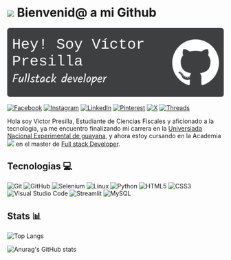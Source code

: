 # <img src="https://media1.giphy.com/media/v1.Y2lkPTc5MGI3NjExMHc4czltZnUzMGJsMmNtMXRqdHg2a3Z5OGZhaWdjbGdra2FtazdhaSZlcD12MV9pbnRlcm5hbF9naWZfYnlfaWQmY3Q9cw/LMt9638dO8dftAjtco/giphy.gif" width=45/> Bienvenid@ a mi Github

![Banner Victor Presilla](github-header-image.png)

[![Facebook](https://img.shields.io/badge/Facebook-%231877F2.svg?style=for-the-badge&logo=Facebook&logoColor=white)](https://www.facebook.com/victorPresillaVK/)
[![Instagram](https://img.shields.io/badge/Instagram-%23E4405F.svg?style=for-the-badge&logo=Instagram&logoColor=white)](https://www.instagram.com/presillavk/)
[![LinkedIn](https://img.shields.io/badge/linkedin-%230077B5.svg?style=for-the-badge&logo=linkedin&logoColor=white)](https://www.linkedin.com/in/victor-presilla-784165183/)
[![Pinterest](https://img.shields.io/badge/Pinterest-%23E60023.svg?style=for-the-badge&logo=Pinterest&logoColor=white)](https://www.pinterest.com/victorgeneral/)
[![X](https://img.shields.io/badge/X-%23000000.svg?style=for-the-badge&logo=X&logoColor=white)](https://x.com/VictorP_dev)
[![Threads](https://img.shields.io/badge/Threads-000000?style=for-the-badge&logo=Threads&logoColor=white)](https://www.threads.net/@presillavk)

Hola soy Victor Presilla, Estudiante de Ciencias Fiscales y aficionado a la tecnologia, ya me encuentro finalizando mi carrera en la [Universiada Nacional Experimental de guayana](https://www.uneg.edu.ve/), y ahora estoy cursando en la Academia [<img src=https://cdn.prod.website-files.com/63c2c7b1f3d9c51c32335fb0/63d3ca742762efa89c75d3e2_logo-conquerblocks-footer.svg width= 60/>](https://www.conquerblocks.com/) en el master de [Full stack Developer](https://www.conquerblocks.com/master-desarrollo-web-full-stack).

## Tecnologias 💻
![Git](https://img.shields.io/badge/git-%23F05033.svg?style=for-the-badge&logo=git&logoColor=white)	
![GitHub](https://img.shields.io/badge/github-%23121011.svg?style=for-the-badge&logo=github&logoColor=white)
![Selenium](https://img.shields.io/badge/-selenium-%43B02A?style=for-the-badge&logo=selenium&logoColor=white)
![Linux](https://img.shields.io/badge/Linux-FCC624?style=for-the-badge&logo=linux&logoColor=black)
![Python](https://img.shields.io/badge/python-3670A0?style=for-the-badge&logo=python&logoColor=ffdd54)
![HTML5](https://img.shields.io/badge/html5-%23E34F26.svg?style=for-the-badge&logo=html5&logoColor=white)
![CSS3](https://img.shields.io/badge/css3-%231572B6.svg?style=for-the-badge&logo=css3&logoColor=white)
![Visual Studio Code](https://img.shields.io/badge/Visual%20Studio%20Code-0078d7.svg?style=for-the-badge&logo=visual-studio-code&logoColor=white)
![Streamlit](https://img.shields.io/badge/Streamlit-%23FE4B4B.svg?style=for-the-badge&logo=streamlit&logoColor=white)
![MySQL](https://img.shields.io/badge/mysql-4479A1.svg?style=for-the-badge&logo=mysql&logoColor=white)

 
## Stats 📊
![Top Langs](https://github-readme-stats.vercel.app/api/top-langs/?username=Victor2045&layout=compact&theme=dark)

![Anurag's   GitHub stats](https://github-readme-stats.vercel.app/api?username=victor2045&show_icons=true&theme=dark)